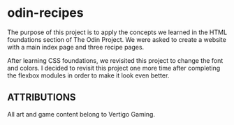 # odin-recipes

The purpose of this project is to apply the concepts we learned in the HTML foundations section of The Odin Project. We were asked to create a website with a main index page and three recipe pages.

After learning CSS foundations, we revisited this project to change the font and colors. I decided to revisit this project one more time after completing the flexbox modules in order to make it look even better.

## ATTRIBUTIONS
All art and game content belong to Vertigo Gaming. 

